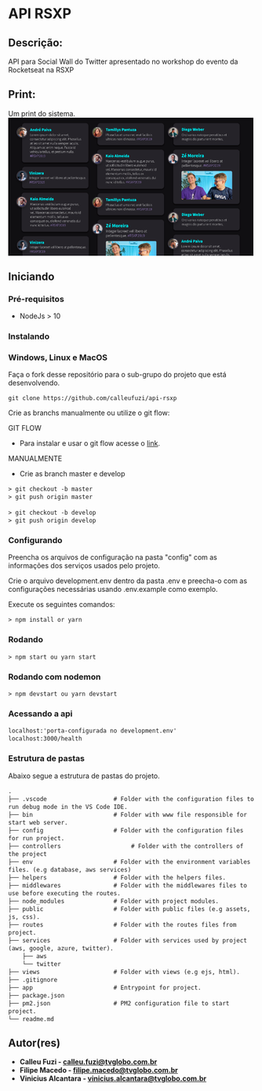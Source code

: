 # API RSXP

## Descrição:
API para Social Wall do Twitter apresentado no workshop do evento da Rocketseat na RSXP

## Print:
Um print do sistema.
<img src="./print-social-wall.png" alt="Print do Sistema" width=500 style="display:block">

## Iniciando

### Pré-requisitos

- NodeJs > 10

### Instalando

### Windows, Linux e MacOS

Faça o fork desse repositório para o sub-grupo do projeto que está desenvolvendo.

```
git clone https://github.com/calleufuzi/api-rsxp
```

Crie as branchs manualmente ou utilize o git flow:

GIT FLOW
 - Para instalar e usar o git flow acesse o [link](https://danielkummer.github.io/git-flow-cheatsheet/index.pt_BR.html).


MANUALMENTE
- Crie as branch master e develop
```
> git checkout -b master
> git push origin master

> git checkout -b develop
> git push origin develop
```

### Configurando
Preencha os arquivos de configuração na pasta "config" com as informações dos serviços usados pelo projeto.

Crie o arquivo development.env dentro da pasta .env e preecha-o com as configurações necessárias usando .env.example como exemplo.

Execute os seguintes comandos:
```
> npm install or yarn
```

### Rodando
```
> npm start ou yarn start
```

### Rodando com nodemon
```
> npm devstart ou yarn devstart
```

### Acessando a api
```
localhost:'porta-configurada no development.env'
localhost:3000/health
```

### Estrutura de pastas

Abaixo segue a estrutura de pastas do projeto.

    .
    ├── .vscode                   # Folder with the configuration files to run debug mode in the VS Code IDE.
    ├── bin                       # Folder with www file responsible for start web server.
    ├── config                    # Folder with the configuration files for run project.
    ├── controllers                    # Folder with the controllers of the project
    ├── env                       # Folder with the environment variables files. (e.g database, aws services)
    ├── helpers                   # Folder with the helpers files.
    ├── middlewares               # Folder with the middlewares files to use before executing the routes.
    ├── node_modules              # Folder with project modules.
    ├── public                    # Folder with public files (e.g assets, js, css).
    ├── routes                    # Folder with the routes files from project.
    ├── services                  # Folder with services used by project (aws, google, azure, twitter).
        ├── aws
        └── twitter
    ├── views                     # Folder with views (e.g ejs, html).
    ├── .gitignore
    ├── app                       # Entrypoint for project.
    ├── package.json
    ├── pm2.json                  # PM2 configuration file to start project.
    └── readme.md


## Autor(res)

* **Calleu Fuzi - calleu.fuzi@tvglobo.com.br**
* **Filipe Macedo - filipe.macedo@tvglobo.com.br**
* **Vinicius Alcantara - vinicius.alcantara@tvglobo.com.br**

